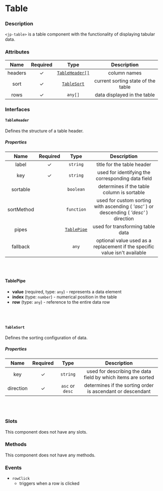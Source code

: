 # Table

### Description

`<jp-table>` is a table component with the functionality of displaying tabular data. 

### Attributes

| **Name** | **Required** | **Type** | **Description** |
| :----: | :----: | :----: | :----: |
| headers | ✓ | [`TableHeader[]`](#tableheader) | column names |
| sort | ✓ | [`TableSort`](#tablesort) | current sorting state of the table |
| rows | ✓ | `any[]` | data displayed in the table |

### Interfaces

#### `TableHeader`

Defines the structure of a table header.

##### Properties

| **Name** | **Required** | **Type** |**Description** |
| :----: | :----: | :----: | :---: |
| label | ✓ | `string` | title for the table header |
| key | ✓ |`string` | used for identifying the corresponding data field |
| sortable | | `boolean`| determines if the table column is sortable |
| sortMethod | | `function` | used for custom sorting with ascending ( *'asc'* ) or descending ( *'desc'* ) direction |
| pipes | |  [`TablePipe`](#tablepipe) | used for transforming table data |
| fallback | | `any` | optional value used as a replacement if the specific value isn't available |

<br></br>

 #### TablePipe 
 - **value** (required, type: `any`) - represents a data element
 - **index** (type: `number`) - numerical position in the table
 - **row** (type: `any`) - reference to the entire data row

<br></br>

#### `TableSort`

Defines the sorting configuration of data.

##### Properties

| **Name** | **Required** | **Type** | **Description** |
| :----: | :----: | :----: | :---: |
| key | ✓ |`string` | used for describing the data field by which items are sorted |
| direction | ✓ |`asc` or `desc` | determines if the sorting order is ascendant or descendant |

<br></br>

### Slots

This component does not have any slots.

### Methods

This component does not have any methods.


### Events

- `rowClick`
    - triggers when a row is clicked
